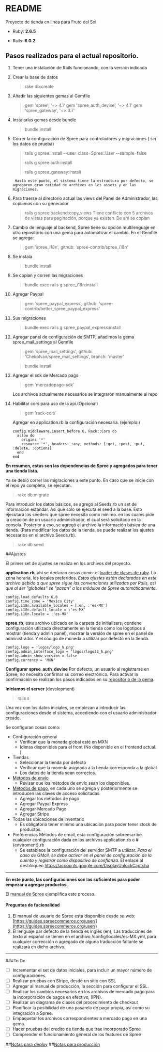 # README

Proyecto de tienda en línea para Fruto del Sol

* Ruby: **2.6.5**

* Rails: **6.0.2**

## Pasos realizados para el actual repositorio.

1. Tener una instalación de Rails funcionando, con la versión indicada

1. Crear la base de datos
    > rake db:create
1. Añadir las siguientes gemas al Gemfile
    >gem 'spree', '~> 4.1'
    >gem 'spree_auth_devise', '~> 4.1'
    >gem 'spree_gateway', '~> 3.7'
1. Instalarlas gemas desde bundle
    >bundle install
1. Correr la configuración de Spree para controladores y migraciones ( sin los datos de prueba)
    >rails g spree:install --user_class=Spree::User --sample=false
    >
    >rails g spree:auth:install
    >
    >rails g spree_gateway:install

        Hasta este punto, el sistema tiene la estructura por defecto, se agregaron gran catidad de archivos en los assets y en las migraciones.
1. Para traerse al directorio actual las views del Panel de Administrador, las copiamos con su generador
    >rails g spree:backend:copy_views
        Tiene conflicto con 5 archivos de vistas para paginación, porque ya existen. De ahí se copian 
1. Cambio de lenguaje al backend, Spree tiene su opción multilenguaje en otro repositorio con una gema para automatizar el cambio. En el Gemfile se agrega:
    >gem 'spree_i18n', github: 'spree-contrib/spree_i18n'
1. Se instala
    >bundle install
1. Se copian y corren las migraciones
    >bundle exec rails g spree_i18n:install
    
1. Agregar Paypal
    >gem 'spree_paypal_express', github: 'spree-contrib/better_spree_paypal_express'
1. Sus migraciones
    >bundle exec rails g spree_paypal_express:install

1. Agregar panel de configuración de SMTP, añadimos la gema spree_mail_settings al Gemfile

    >gem 'spree_mail_settings', github: 'ChekoIvan/spree_mail_settings', branch: 'master'

    >bundle install

1. Agregar el sdk de Mercado pago
    >gem 'mercadopago-sdk'

    Los archivos actualmente necesarios se integraron manualmente al repo

1. Habilitar cors para uso de la api.(Opcional)
    >gem 'rack-cors'
    
    Agregar en application.rb la configuración necesaria. (ejemplo:)

       config.middleware.insert_before 0, Rack::Cors do
         allow do
           origins '*'
           resource '*', headers: :any, methods: [:get, :post, :put, :delete, :options]
         end
       end

**En resumen, estas son las dependencias de Spree y agregados para tener una tienda lista.**

Ya se debió correr las migraciones a este punto. En caso que se inicie con el repo ya completo, se ejecutan.
> rake db:migrate

Para introducir los datos básicos, se agregó al Seeds.rb un set de información estandar. Así que solo se ejecuta el seed a la base. Esto ejecutará los seeders que spree necesita como mínimo. en los cuales pide la creación de un usuario administrador, el cual será solicitado en la consola.
Posterior a eso, se agregó al archivo la información básica de una tienda. (Para modificar los datos de la tienda, se puede realizar los ajustes necesarios en el archivo Seeds.rb).

> rake db:seed

##Ajustes 

El primer set de ajustes se realiza en los archivos del proyecto.

**application.rb**, ahi se declaran cosas como: el [loader de clases de ruby](https://medium.com/cedarcode/understanding-zeitwerk-in-rails-6-f168a9f09a1f). La zona horaria, los locales preferidos. _Estos ajustes están declarados en este archivo debido a que spree sigue las convenciones utilizadas por Rails, asi que al ser "globales" se "pasan" a los módulos de Spree automáticamente._

    config.load_defaults 6.0
    config.time_zone = 'Mexico City'
    config.i18n.available_locales = [:en, :'es-MX']
    config.i18n.default_locale = :'es-MX'
    config.i18n.locale = :'es-MX'

**spree.rb**, este archivo ubicado en la carpeta de initializers, contiene configuración utilizada directamente en la tienda como los logotipos a mostrar (tienda y admin panel), mostrar la versión de spree en el panel de administrador. Y el código de moneda a utilizar por defecto en la tienda.

    config.logo = 'logos/logo_h.png'
    config.admin_interface_logo = 'logos/logo33_h.png'
    config.admin_show_version = false
    config.currency = 'MXN'

**Configurar spree_auth_devise**
Por defecto, un usuario al registrarse en Spree, no necesita confirmar su correo electrónico. Para activar la confirmación se realizan los pasos indicados en su [repositorio de la gema](https://github.com/spree/spree_auth_devise#configuration). 

**Iniciamos el server** (development)
    
   > rails s

Una vez con los datos iniciales, se empiezan a introducir las configuraciones desde el sistema, accediendo con el usuario administrador creado.

Se configuran cosas como:
* Configuración general 
    * Verificar que la moneda global esté en MXN
    * Idimas disponibles para el front (No disponible en el frontend actual. )
* Tiendas
    * Seleccionar la tienda por defecto
    * Verificar que la moneda asignada a la tienda corresponda a la global
    * Los datos de la tienda sean correctos.
* [Métodos de envío](https://guides.spreecommerce.org/user/payments/payment_methods.html)
    * Revisar que los métodos de envío sean los disponibles.
* [Métodos de pago](https://guides.spreecommerce.org/user/payments/payment_methods.html), en cada uno se agrega y posteriormente se introducen las claves de acceso solicitadas.
    * Agregar los métodos de pago
    * Agregar Paypal Express
    * Agregar Mercado Pago
    * Agregar Stripe
*  Todas las ubicaciones de inventario
    * Es obligatorio tener mínimo una ubicación para poder tener stock de productos.
* Preferencias Métodos de email, esta configuración sobreescribe cualquier configuración dada en los archivos application.rb o #{enviroment}.rb
    * Se establece la configuración del servidor SMTP a utilizar. 
    _Para el caso de GMail, se debe activar en el panel de configuración de la cuenta y registrar como dispositivo de confianza._ El enlace al desbloqueo [https://accounts.google.com/DisplayUnlockCaptcha
](https://accounts.google.com/DisplayUnlockCaptcha
)


---
**En este punto, las configuraciones son las suficientes para poder empezar a agregar productos.**

El [manual de Spree](https://guides.spreecommerce.org/user/products/) ejemplifica este proceso.

#### Preguntas de fucionalidad
1. El manual de usuario de Spree está disponible desde su web: [https://guides.spreecommerce.org/user/](https://guides.spreecommerce.org/user/)
1. El lenguaje par defecto de la tienda es inglés (en), Las traduccines de texto al español se tienen en el archivo /config/locales/es-MX.yml, para cualquier corrección o agregado de alguna traducción faltante se realizará en dicho archivo.

---
###To Do
- [ ] Incrementar el set de datos iniciales, para incluir un mayor número de configuraciones.
- [ ] Realizar pruebas con Stripe, desde un sitio con SSL
- [ ] Agregar al manual de producción, la sección para configurar el SSL.
- [ ] Realizar los cambios necesarios en los archivos de mercado pago para la incorporación de pagos en efectivo, (IPN). 
- [ ] Realizar un diagrama de clases del procedimiento de checkout
- [ ] Planificar la posibilidad de una pasarela de pago propia, así como su integración a Spree.
- [ ] Empaquetar los archivos correspondientes a mercado pago en una gema.
- [ ] Hacer pruebas del credito de tienda que trae incorporado Spree
- [ ] Comprender el funcionamiento general de los features de Spree

##[Notas para deploy](./Deployment.md)
##[Notas para producción](./ProductionManual.md)